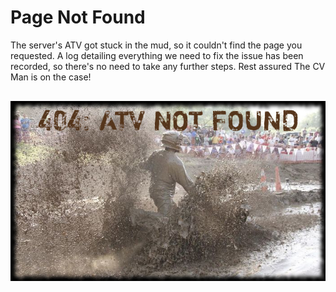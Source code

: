 Page Not Found
==============

The server's ATV got stuck in the mud, so it couldn't find the page you 
requested. A log detailing everything we need to fix the issue has been 
recorded, so there's no need to take any further steps. Rest assured The 
CV Man is on the case!

<img src="content/img/errors/404.jpg" style="display:block; margin: 30px auto">
